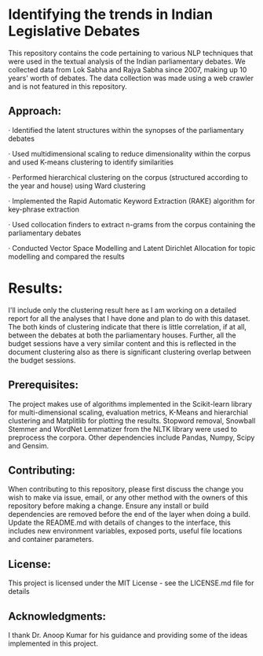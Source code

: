 # Identifying the trends in Indian Legislative Debates
This repository contains the code pertaining to various NLP techniques that were used in the textual analysis of the Indian parliamentary debates. We collected data from Lok Sabha and Rajya Sabha since 2007, making up 10 years' worth of debates. The data collection was made using a web crawler and is not featured in this repository.

## Approach:
· Identified the latent structures within the synopses of the parliamentary debates

· Used multidimensional scaling to reduce dimensionality within the corpus and used K-means clustering to identify similarities

· Performed hierarchical clustering on the corpus (structured according to the year and house) using Ward clustering

· Implemented the Rapid Automatic Keyword Extraction (RAKE) algorithm for key-phrase extraction

· Used collocation finders to extract n-grams from the corpus containing the parliamentary debates

· Conducted Vector Space Modelling and Latent Dirichlet Allocation for topic modelling and compared the results

# Results:
I'll include only the clustering result here as I am working on a detailed report for all the analyses that I have done and plan to do with this dataset. The both kinds of clustering indicate that there is little correlation, if at all, between the debates at both the parliamentary houses. Further, all the budget sessions have a very similar content and this is reflected in the document clustering also as there is significant clustering overlap between the budget sessions.

## Prerequisites:
The project makes use of algorithms implemented in the Scikit-learn library for multi-dimensional scaling, evaluation metrics, K-Means and hierarchial clustering and Matplitlib for plotting the results. Stopword removal, Snowball Stemmer and WordNet Lemmatizer from the NLTK library were used to preprocess the corpora. Other dependencies include Pandas, Numpy, Scipy and Gensim.

## Contributing:
When contributing to this repository, please first discuss the change you wish to make via issue, email, or any other method with the owners of this repository before making a change. Ensure any install or build dependencies are removed before the end of the layer when doing a build. Update the README.md with details of changes to the interface, this includes new environment variables, exposed ports, useful file locations and container parameters.

## License:
This project is licensed under the MIT License - see the LICENSE.md file for details

## Acknowledgments:
I thank Dr. Anoop Kumar for his guidance and providing some of the ideas implemented in this project.
